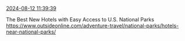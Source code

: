 [2024-08-12 11:39:39](https://mstdn.social/@hill_wanderer/112948856735115281)

The Best New Hotels with Easy Access to U.S. National Parks <a href="https://www.outsideonline.com/adventure-travel/national-parks/hotels-near-national-parks/" target="_blank" rel="nofollow noopener noreferrer" translate="no">https://www.outsideonline.com/adventure-travel/national-parks/hotels-near-national-parks/</a>